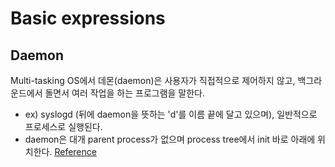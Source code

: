 # Basic expressions

## Daemon
Multi-tasking OS에서 데몬(daemon)은 사용자가 직접적으로 제어하지 않고, 백그라운드에서 돌면서 여러 작업을 하는 프로그램을 말한다.  
- ex) syslogd (뒤에 daemon을 뜻하는 'd'를 이름 끝에 달고 있으며), 일반적으로 프로세스로 실행된다.  
- daemon은 대개 parent process가 없으며 process tree에서 init 바로 아래에 위치한다.
[Reference](https://ko.wikipedia.org/wiki/%EB%8D%B0%EB%AA%AC_(%EC%BB%B4%ED%93%A8%ED%8C%85))

